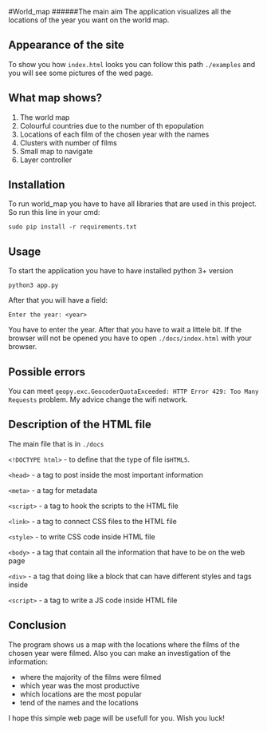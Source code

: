 #World_map
######The main aim
The application visualizes all the locations of the year you want on the world map.
## Appearance of the site
To show you how `index.html` looks you can follow this path `./examples` and you will see some pictures of the wed page.
## What map shows?
1. The world map
2. Colourful countries due to the number of th epopulation
3. Locations of each film of the chosen year with the names
4. Clusters with number of films
5. Small map to navigate
6. Layer controller
## Installation
To run world_map you have to have all libraries that are used in this project.
So run this line in your cmd: 
```
sudo pip install -r requirements.txt
```
## Usage
To start the application you have to have installed python 3+ version
```
python3 app.py
```
After that you will have a field:
```
Enter the year: <year>
```
You have to enter the year. After that you have to wait a littele bit.
If the browser will not be opened you have to open `./docs/index.html` with your browser.
## Possible errors
You can meet `geopy.exc.GeocoderQuotaExceeded: HTTP Error 429: Too Many Requests` problem. My advice change the wifi network.
## Description of the HTML file
The main file that is in `./docs`

`<!DOCTYPE html>` - to define that the type of file is`HTML5`.

`<head>` - a tag to post inside the most important information

`<meta>` - a tag for metadata

`<script>` - a tag to hook the scripts to the HTML file

`<link>` - a tag to connect CSS files to the HTML file

`<style>` - to write CSS code inside HTML file

`<body>` - a tag that contain all the information that have to be on the web page

`<div>` - a tag that doing like a block that can have different styles and tags inside

`<script>` - a tag to write a JS code inside HTML file

## Conclusion
The program shows us a map with the locations where the films of the chosen year were filmed. 
Also you can make an investigation of the information:
 - where the majority of the films were filmed
 - which year was the most productive
 - which locations are the most popular
 - tend of the names and the locations
 
I hope this simple web page will be usefull for you. Wish you luck!